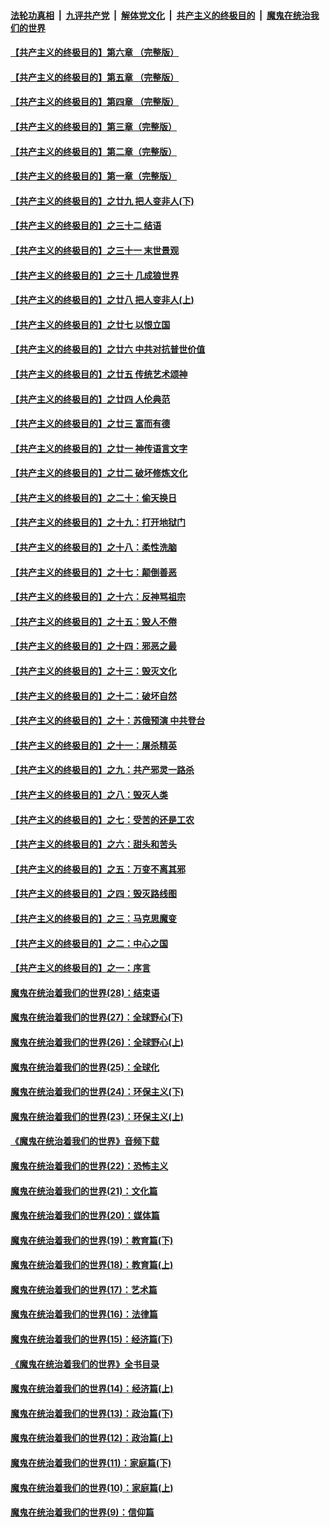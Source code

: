 ####  [法轮功真相](../../../../basic/blob/master/README.md?t=05110331) &nbsp;|&nbsp; [九评共产党](../../../../9ping.md/blob/master/README.md?t=05110331) &nbsp;|&nbsp; [解体党文化](../../../../jtdwh.md/blob/master/README.md?t=05110331)  &nbsp;|&nbsp; [共产主义的终极目的](../../../../gczydzjmd.md/blob/master/README.md?t=05110331) &nbsp;|&nbsp; [魔鬼在统治我们的世界](../../../../mgztzwmdsj.md/blob/master/README.md?t=05110331) 

#### [【共产主义的终极目的】第六章 （完整版）](../pages/nsc422/n11428913.md?t=05110331) 

#### [【共产主义的终极目的】第五章 （完整版）](../pages/nsc422/n11428912.md?t=05110331) 

#### [【共产主义的终极目的】第四章 （完整版）](../pages/nsc422/n11428907.md?t=05110331) 

#### [【共产主义的终极目的】第三章（完整版）](../pages/nsc422/n11428848.md?t=05110331) 

#### [【共产主义的终极目的】第二章（完整版）](../pages/nsc422/n11428831.md?t=05110331) 

#### [【共产主义的终极目的】第一章（完整版）](../pages/nsc422/n11417651.md?t=05110331) 

#### [【共产主义的终极目的】之廿九 把人变非人(下)](../pages/nsc422/n11344140.md?t=05110331) 

#### [【共产主义的终极目的】之三十二 结语](../pages/nsc422/n11360535.md?t=05110331) 

#### [【共产主义的终极目的】之三十一 末世景观](../pages/nsc422/n11351129.md?t=05110331) 

#### [【共产主义的终极目的】之三十 几成狼世界](../pages/nsc422/n11348280.md?t=05110331) 

#### [【共产主义的终极目的】之廿八 把人变非人(上)](../pages/nsc422/n11340492.md?t=05110331) 

#### [【共产主义的终极目的】之廿七 以恨立国](../pages/nsc422/n11336944.md?t=05110331) 

#### [【共产主义的终极目的】之廿六 中共对抗普世价值](../pages/nsc422/n11324785.md?t=05110331) 

#### [【共产主义的终极目的】之廿五 传统艺术颂神](../pages/nsc422/n11296396.md?t=05110331) 

#### [【共产主义的终极目的】之廿四 人伦典范](../pages/nsc422/n11296397.md?t=05110331) 

#### [【共产主义的终极目的】之廿三 富而有德](../pages/nsc422/n11283598.md?t=05110331) 

#### [【共产主义的终极目的】之廿一 神传语言文字](../pages/nsc422/n11263265.md?t=05110331) 

#### [【共产主义的终极目的】之廿二 破坏修炼文化](../pages/nsc422/n11245728.md?t=05110331) 

#### [【共产主义的终极目的】之二十：偷天换日](../pages/nsc422/n11238846.md?t=05110331) 

#### [【共产主义的终极目的】之十九：打开地狱门](../pages/nsc422/n11206376.md?t=05110331) 

#### [【共产主义的终极目的】之十八：柔性洗脑](../pages/nsc422/n11199994.md?t=05110331) 

#### [【共产主义的终极目的】之十七：颠倒善恶](../pages/nsc422/n11179782.md?t=05110331) 

#### [【共产主义的终极目的】之十六：反神骂祖宗](../pages/nsc422/n11166798.md?t=05110331) 

#### [【共产主义的终极目的】之十五：毁人不倦](../pages/nsc422/n11166792.md?t=05110331) 

#### [【共产主义的终极目的】之十四：邪恶之最](../pages/nsc422/n11150249.md?t=05110331) 

#### [【共产主义的终极目的】之十三：毁灭文化](../pages/nsc422/n11135227.md?t=05110331) 

#### [【共产主义的终极目的】之十二：破坏自然](../pages/nsc422/n11135214.md?t=05110331) 

#### [【共产主义的终极目的】之十：苏俄预演 中共登台](../pages/nsc422/n11118424.md?t=05110331) 

#### [【共产主义的终极目的】之十一：屠杀精英](../pages/nsc422/n11118442.md?t=05110331) 

#### [【共产主义的终极目的】之九：共产邪灵一路杀](../pages/nsc422/n11114139.md?t=05110331) 

#### [【共产主义的终极目的】之八：毁灭人类](../pages/nsc422/n11108503.md?t=05110331) 

#### [【共产主义的终极目的】之七：受苦的还是工农](../pages/nsc422/n11101809.md?t=05110331) 

#### [【共产主义的终极目的】之六：甜头和苦头](../pages/nsc422/n11096971.md?t=05110331) 

#### [【共产主义的终极目的】之五：万变不离其邪](../pages/nsc422/n11091285.md?t=05110331) 

#### [【共产主义的终极目的】之四：毁灭路线图](../pages/nsc422/n11086284.md?t=05110331) 

#### [【共产主义的终极目的】之三：马克思魔变](../pages/nsc422/n11061941.md?t=05110331) 

#### [【共产主义的终极目的】之二：中心之国](../pages/nsc422/n11047728.md?t=05110331) 

#### [【共产主义的终极目的】之一：序言](../pages/nsc422/n11086077.md?t=05110331) 

#### [魔鬼在统治着我们的世界(28)：结束语](../pages/nsc422/n10936246.md?t=05110331) 

#### [魔鬼在统治着我们的世界(27)：全球野心(下)](../pages/nsc422/n10928319.md?t=05110331) 

#### [魔鬼在统治着我们的世界(26)：全球野心(上)](../pages/nsc422/n10900318.md?t=05110331) 

#### [魔鬼在统治着我们的世界(25)：全球化](../pages/nsc422/n10788205.md?t=05110331) 

#### [魔鬼在统治着我们的世界(24)：环保主义(下)](../pages/nsc422/n10695307.md?t=05110331) 

#### [魔鬼在统治着我们的世界(23)：环保主义(上)](../pages/nsc422/n10688613.md?t=05110331) 

#### [《魔鬼在统治着我们的世界》音频下载](../pages/nsc422/n10635553.md?t=05110331) 

#### [魔鬼在统治着我们的世界(22)：恐怖主义](../pages/nsc422/n10614727.md?t=05110331) 

#### [魔鬼在统治着我们的世界(21)：文化篇](../pages/nsc422/n10597706.md?t=05110331) 

#### [魔鬼在统治着我们的世界(20)：媒体篇](../pages/nsc422/n10586579.md?t=05110331) 

#### [魔鬼在统治着我们的世界(19)：教育篇(下)](../pages/nsc422/n10564808.md?t=05110331) 

#### [魔鬼在统治着我们的世界(18)：教育篇(上)](../pages/nsc422/n10526970.md?t=05110331) 

#### [魔鬼在统治着我们的世界(17)：艺术篇](../pages/nsc422/n10499093.md?t=05110331) 

#### [魔鬼在统治着我们的世界(16)：法律篇](../pages/nsc422/n10485969.md?t=05110331) 

#### [魔鬼在统治着我们的世界(15)：经济篇(下)](../pages/nsc422/n10469975.md?t=05110331) 

#### [《魔鬼在统治着我们的世界》全书目录](../pages/nsc422/n10464261.md?t=05110331) 

#### [魔鬼在统治着我们的世界(14)：经济篇(上)](../pages/nsc422/n10457370.md?t=05110331) 

#### [魔鬼在统治着我们的世界(13)：政治篇(下)](../pages/nsc422/n10448270.md?t=05110331) 

#### [魔鬼在统治着我们的世界(12)：政治篇(上)](../pages/nsc422/n10444576.md?t=05110331) 

#### [魔鬼在统治着我们的世界(11)：家庭篇(下)](../pages/nsc422/n10440961.md?t=05110331) 

#### [魔鬼在统治着我们的世界(10)：家庭篇(上)](../pages/nsc422/n10435448.md?t=05110331) 

#### [魔鬼在统治着我们的世界(9)：信仰篇](../pages/nsc422/n10432159.md?t=05110331) 

